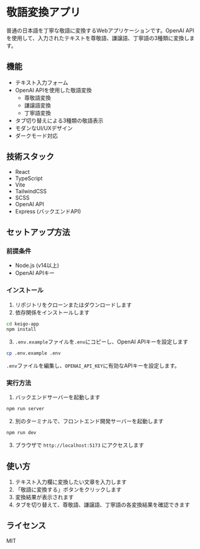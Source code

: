 # 敬語変換アプリ

普通の日本語を丁寧な敬語に変換するWebアプリケーションです。OpenAI APIを使用して、入力されたテキストを尊敬語、謙譲語、丁寧語の3種類に変換します。

## 機能

- テキスト入力フォーム
- OpenAI APIを使用した敬語変換
  - 尊敬語変換
  - 謙譲語変換
  - 丁寧語変換
- タブ切り替えによる3種類の敬語表示
- モダンなUI/UXデザイン
- ダークモード対応

## 技術スタック

- React
- TypeScript
- Vite
- TailwindCSS
- SCSS
- OpenAI API
- Express (バックエンドAPI)

## セットアップ方法

### 前提条件

- Node.js (v14以上)
- OpenAI APIキー

### インストール

1. リポジトリをクローンまたはダウンロードします
2. 依存関係をインストールします

```bash
cd keigo-app
npm install
```

3. `.env.example`ファイルを`.env`にコピーし、OpenAI APIキーを設定します

```bash
cp .env.example .env
```

`.env`ファイルを編集し、`OPENAI_API_KEY`に有効なAPIキーを設定します。

### 実行方法

1. バックエンドサーバーを起動します

```bash
npm run server
```

2. 別のターミナルで、フロントエンド開発サーバーを起動します

```bash
npm run dev
```

3. ブラウザで `http://localhost:5173` にアクセスします

## 使い方

1. テキスト入力欄に変換したい文章を入力します
2. 「敬語に変換する」ボタンをクリックします
3. 変換結果が表示されます
4. タブを切り替えて、尊敬語、謙譲語、丁寧語の各変換結果を確認できます

## ライセンス

MIT 